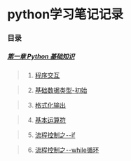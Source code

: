 # python学习笔记记录

### 目录

##### [第一章 Python 基础知识](https://github.com/wopincm/python/tree/master/%E7%AC%AC%E4%B8%80%E7%AB%A0)

>   1. [程序交互](https://github.com/wopincm/python/blob/master/%E7%AC%AC%E4%B8%80%E7%AB%A0/%E7%A8%8B%E5%BA%8F%E4%BA%A4%E4%BA%92.md)
      
>   2. [基础数据类型-初始](https://github.com/wopincm/python/blob/master/%E7%AC%AC%E4%B8%80%E7%AB%A0/%E5%9F%BA%E7%A1%80%E6%95%B0%E6%8D%AE%E7%B1%BB%E5%9E%8B-%E5%88%9D%E5%A7%8B.md)
      
>   3. [格式化输出](https://github.com/wopincm/python/blob/master/%E7%AC%AC%E4%B8%80%E7%AB%A0/%E6%A0%BC%E5%BC%8F%E5%8C%96%E8%BE%93%E5%87%BA.md)
      
>   4. [基本运算符](https://github.com/wopincm/python/blob/master/%E7%AC%AC%E4%B8%80%E7%AB%A0/%E5%9F%BA%E6%9C%AC%E8%BF%90%E7%AE%97%E7%AC%A6.md)

>   5. [流程控制之--if](https://github.com/wopincm/python/blob/master/%E7%AC%AC%E4%B8%80%E7%AB%A0/%E6%B5%81%E7%A8%8B%E6%8E%A7%E5%88%B6%E4%B9%8B--if.md)
      
>   6. [流程控制之--while循环](https://github.com/wopincm/python/blob/master/%E7%AC%AC%E4%B8%80%E7%AB%A0/%E6%B5%81%E7%A8%8B%E6%8E%A7%E5%88%B6%E4%B9%8B--while%E5%BE%AA%E7%8E%AF.md)
